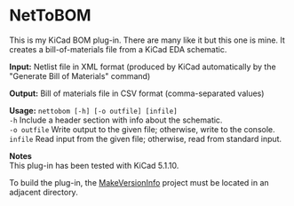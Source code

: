 # NetToBOM

This is my KiCad BOM plug-in. There are many like it but this one is mine. It creates a bill-of-materials file from a KiCad EDA schematic.

**Input:** Netlist file in XML format (produced by KiCad automatically by the "Generate Bill of Materials" command)

**Output:** Bill of materials file in CSV format (comma-separated values)

**Usage:** `nettobom [-h] [-o outfile] [infile]`  
`-h`          Include a header section with info about the schematic.  
`-o outfile`  Write output to the given file; otherwise, write to the console.  
`infile`      Read input from the given file; otherwise, read from standard input.  

**Notes**  
This plug-in has been tested with KiCad 5.1.10.

To build the plug-in, the [MakeVersionInfo](https://github.com/Len42/MakeVersionInfo) project must be located in an adjacent directory.